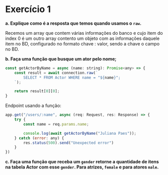 # Exercício 1

**a. Explique como é a resposta que temos quando usamos o `raw`.**

Recemos um array que contem várias informações do banco e cujo item do index 0 é um outro array contento um objeto com as informações daquele item no BD, configurado no formato chave : valor, sendo a chave o campo no BD.

**b. Faça uma função que busque um ator pelo nome;**

```js
const getActorByName = async (name: string): Promise<any> => {
	const result = await connection.raw(`
		SELECT * FROM Actor WHERE name = "${name}";
	`);

	return result[0][0];
}
```

Endpoint usando a função:

```js
app.get("/users/:name", async (req: Request, res: Response) => {
	try {
		const name = req.params.name;

		console.log(await getActorByName("Juliana Paes"));
	} catch (error: any) {
		res.status(500).send("Unexpected error")
	}
})
```


**c. Faça uma função que receba um `gender` retorne a quantidade de itens na tabela Actor com esse `gender`. Para atrizes, `female` e para atores `male`.**
